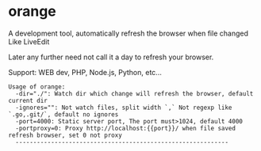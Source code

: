 orange
======

A development tool, automatically refresh the browser when file changed Like LiveEdit

Later any further need not call it a day to refresh your browser.

Support: WEB dev, PHP, Node.js, Python, etc...

```shell
Usage of orange:
  -dir="./": Watch dir which change will refresh the browser, default current dir
  -ignores="": Not watch files, split width `,` Not regexp like `.go,.git/`, default no ignores
  -port=4000: Static server port, The port must>1024, default 4000
  -portproxy=0: Proxy http://localhost:{{port}}/ when file saved refresh browser, set 0 not proxy
  ------------------------------------------------------------
```